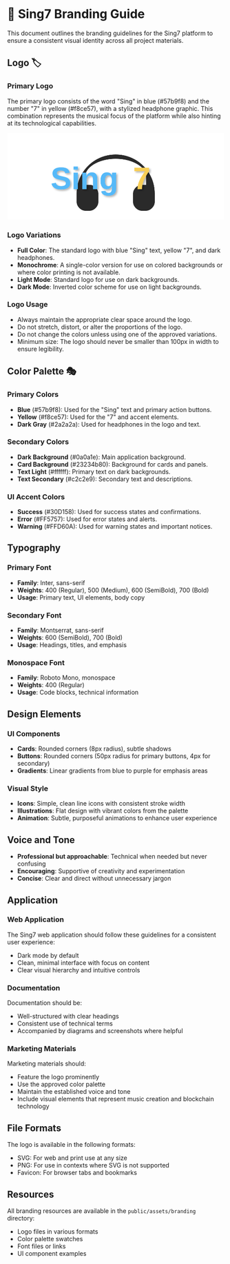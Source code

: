 # 🎨 Sing7 Branding Guide

This document outlines the branding guidelines for the Sing7 platform to ensure a consistent visual identity across all project materials.

## Logo 🏷️

### Primary Logo

The primary logo consists of the word "Sing" in blue (#57b9f8) and the number "7" in yellow (#f8ce57), with a stylized headphone graphic. This combination represents the musical focus of the platform while also hinting at its technological capabilities.

![Sing7 Logo](../public/assets/images/sing7-logo-enhanced.svg)

### Logo Variations

- **Full Color**: The standard logo with blue "Sing" text, yellow "7", and dark headphones.
- **Monochrome**: A single-color version for use on colored backgrounds or where color printing is not available.
- **Light Mode**: Standard logo for use on dark backgrounds.
- **Dark Mode**: Inverted color scheme for use on light backgrounds.

### Logo Usage

- Always maintain the appropriate clear space around the logo.
- Do not stretch, distort, or alter the proportions of the logo.
- Do not change the colors unless using one of the approved variations.
- Minimum size: The logo should never be smaller than 100px in width to ensure legibility.

## Color Palette 🎭

### Primary Colors

- **Blue** (#57b9f8): Used for the "Sing" text and primary action buttons.
- **Yellow** (#f8ce57): Used for the "7" and accent elements.
- **Dark Gray** (#2a2a2a): Used for headphones in the logo and text.

### Secondary Colors

- **Dark Background** (#0a0a1e): Main application background.
- **Card Background** (#23234b80): Background for cards and panels.
- **Text Light** (#ffffff): Primary text on dark backgrounds.
- **Text Secondary** (#c2c2e9): Secondary text and descriptions.

### UI Accent Colors

- **Success** (#30D158): Used for success states and confirmations.
- **Error** (#FF5757): Used for error states and alerts.
- **Warning** (#FFD60A): Used for warning states and important notices.

## Typography

### Primary Font

- **Family**: Inter, sans-serif
- **Weights**: 400 (Regular), 500 (Medium), 600 (SemiBold), 700 (Bold)
- **Usage**: Primary text, UI elements, body copy

### Secondary Font

- **Family**: Montserrat, sans-serif
- **Weights**: 600 (SemiBold), 700 (Bold)
- **Usage**: Headings, titles, and emphasis

### Monospace Font

- **Family**: Roboto Mono, monospace
- **Weights**: 400 (Regular)
- **Usage**: Code blocks, technical information

## Design Elements

### UI Components

- **Cards**: Rounded corners (8px radius), subtle shadows
- **Buttons**: Rounded corners (50px radius for primary buttons, 4px for secondary)
- **Gradients**: Linear gradients from blue to purple for emphasis areas

### Visual Style

- **Icons**: Simple, clean line icons with consistent stroke width
- **Illustrations**: Flat design with vibrant colors from the palette
- **Animation**: Subtle, purposeful animations to enhance user experience

## Voice and Tone

- **Professional but approachable**: Technical when needed but never confusing
- **Encouraging**: Supportive of creativity and experimentation
- **Concise**: Clear and direct without unnecessary jargon

## Application

### Web Application

The Sing7 web application should follow these guidelines for a consistent user experience:
- Dark mode by default
- Clean, minimal interface with focus on content
- Clear visual hierarchy and intuitive controls

### Documentation

Documentation should be:
- Well-structured with clear headings
- Consistent use of technical terms
- Accompanied by diagrams and screenshots where helpful

### Marketing Materials

Marketing materials should:
- Feature the logo prominently
- Use the approved color palette
- Maintain the established voice and tone
- Include visual elements that represent music creation and blockchain technology

## File Formats

The logo is available in the following formats:
- SVG: For web and print use at any size
- PNG: For use in contexts where SVG is not supported
- Favicon: For browser tabs and bookmarks

## Resources

All branding resources are available in the `public/assets/branding` directory:
- Logo files in various formats
- Color palette swatches
- Font files or links
- UI component examples 